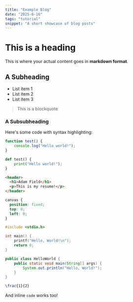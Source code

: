 ```yaml
---
title: "Example Blog"
date: "2025-6-16"
tags: "tutorial"
snippet: "A short showcase of blog posts"
---
```


# This is a heading

This is where your actual content goes in **markdown format**.

## A Subheading

- List item 1
- List item 2
- List item 3

> This is a blockquote

### A Subsubheading

Here's some code with syntax highlighting:

```javascript
function test() {
    console.log("Hello world!");
}
```

```python
def test() {
    print("Hello world!");
}
```

```html
<header>
  <h1>Adam Field</h1>
  <p>This is my resume!</p>
</header>
```

```css
canvas {
  position: fixed;
  top: 0;
  left: 0;
}
```

```c
#include <stdio.h>

int main() {
    printf("Hello, World!\n");
    return 0;
}
```

```java
public class HelloWorld {
    public static void main(String[] args) {
        System.out.println("Hello, World!");
    }
}
```

```tex
\frac{1}{2}
```

And inline `code` works too!